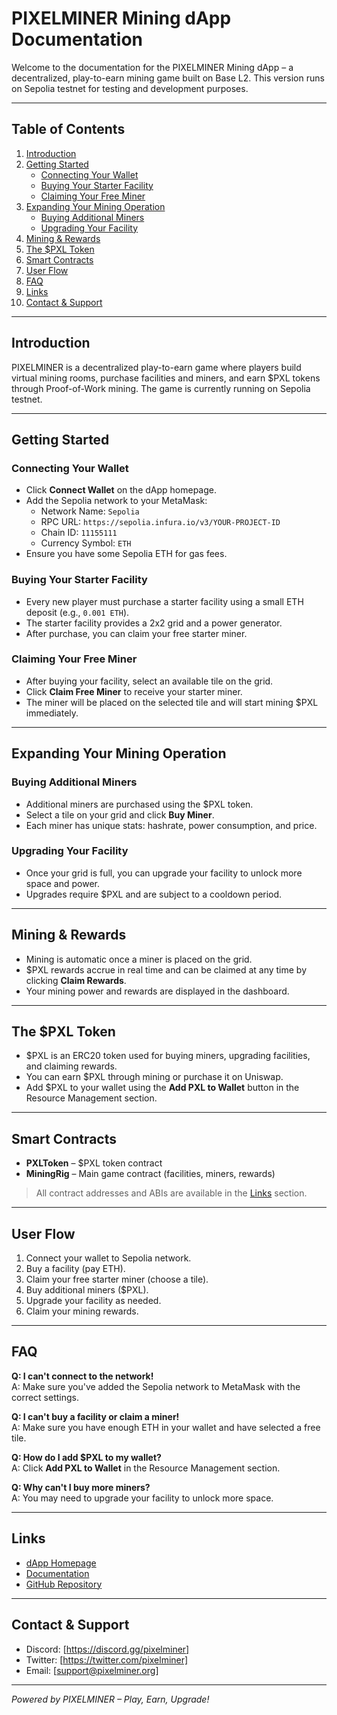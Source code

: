 # PIXELMINER Mining dApp Documentation

Welcome to the documentation for the PIXELMINER Mining dApp – a decentralized, play-to-earn mining game built on Base L2. This version runs on Sepolia testnet for testing and development purposes.

---

## Table of Contents

1. [Introduction](#introduction)
2. [Getting Started](#getting-started)
   - [Connecting Your Wallet](#connecting-your-wallet)
   - [Buying Your Starter Facility](#buying-your-starter-facility)
   - [Claiming Your Free Miner](#claiming-your-free-miner)
3. [Expanding Your Mining Operation](#expanding-your-mining-operation)
   - [Buying Additional Miners](#buying-additional-miners)
   - [Upgrading Your Facility](#upgrading-your-facility)
4. [Mining & Rewards](#mining--rewards)
5. [The $PXL Token](#the-pxl-token)
6. [Smart Contracts](#smart-contracts)
7. [User Flow](#user-flow)
8. [FAQ](#faq)
9. [Links](#links)
10. [Contact & Support](#contact--support)

---

## Introduction

PIXELMINER is a decentralized play-to-earn game where players build virtual mining rooms, purchase facilities and miners, and earn $PXL tokens through Proof-of-Work mining. The game is currently running on Sepolia testnet.

---

## Getting Started

### Connecting Your Wallet

- Click **Connect Wallet** on the dApp homepage.
- Add the Sepolia network to your MetaMask:
  - Network Name: `Sepolia`
  - RPC URL: `https://sepolia.infura.io/v3/YOUR-PROJECT-ID`
  - Chain ID: `11155111`
  - Currency Symbol: `ETH`
- Ensure you have some Sepolia ETH for gas fees.

### Buying Your Starter Facility

- Every new player must purchase a starter facility using a small ETH deposit (e.g., `0.001 ETH`).
- The starter facility provides a 2x2 grid and a power generator.
- After purchase, you can claim your free starter miner.

### Claiming Your Free Miner

- After buying your facility, select an available tile on the grid.
- Click **Claim Free Miner** to receive your starter miner.
- The miner will be placed on the selected tile and will start mining $PXL immediately.

---

## Expanding Your Mining Operation

### Buying Additional Miners

- Additional miners are purchased using the $PXL token.
- Select a tile on your grid and click **Buy Miner**.
- Each miner has unique stats: hashrate, power consumption, and price.

### Upgrading Your Facility

- Once your grid is full, you can upgrade your facility to unlock more space and power.
- Upgrades require $PXL and are subject to a cooldown period.

---

## Mining & Rewards

- Mining is automatic once a miner is placed on the grid.
- $PXL rewards accrue in real time and can be claimed at any time by clicking **Claim Rewards**.
- Your mining power and rewards are displayed in the dashboard.

---

## The $PXL Token

- $PXL is an ERC20 token used for buying miners, upgrading facilities, and claiming rewards.
- You can earn $PXL through mining or purchase it on Uniswap.
- Add $PXL to your wallet using the **Add PXL to Wallet** button in the Resource Management section.

---

## Smart Contracts

- **PXLToken** – $PXL token contract
- **MiningRig** – Main game contract (facilities, miners, rewards)

> All contract addresses and ABIs are available in the [Links](#links) section.

---

## User Flow

1. Connect your wallet to Sepolia network.
2. Buy a facility (pay ETH).
3. Claim your free starter miner (choose a tile).
4. Buy additional miners ($PXL).
5. Upgrade your facility as needed.
6. Claim your mining rewards.

---

## FAQ

**Q: I can't connect to the network!**  
A: Make sure you've added the Sepolia network to MetaMask with the correct settings.

**Q: I can't buy a facility or claim a miner!**  
A: Make sure you have enough ETH in your wallet and have selected a free tile.

**Q: How do I add $PXL to my wallet?**  
A: Click **Add PXL to Wallet** in the Resource Management section.

**Q: Why can't I buy more miners?**  
A: You may need to upgrade your facility to unlock more space.

---

## Links

- [dApp Homepage](https://pixelminer.org)
- [Documentation](https://docs.pixelminer.org)
- [GitHub Repository](https://github.com/posgame3/web3miner)

---

## Contact & Support

- Discord: [https://discord.gg/pixelminer]
- Twitter: [https://twitter.com/pixelminer]
- Email: [support@pixelminer.org]

---

*Powered by PIXELMINER – Play, Earn, Upgrade!* 